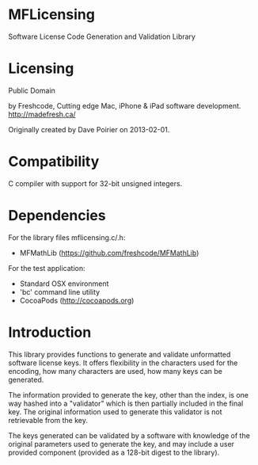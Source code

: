 MFLicensing
===========

Software License Code Generation and Validation Library


Licensing
=========

Public Domain

by Freshcode, Cutting edge Mac, iPhone & iPad software development. http://madefresh.ca/

Originally created by Dave Poirier on 2013-02-01.


Compatibility
=============

C compiler with support for 32-bit unsigned integers.


Dependencies
============

For the library files mflicensing.c/.h:
- MFMathLib (https://github.com/freshcode/MFMathLib)

For the test application:
- Standard OSX environment
- 'bc' command line utility
- CocoaPods (http://cocoapods.org)


Introduction
============

This library provides functions to generate and validate unformatted software license keys.  It offers
flexibility in the characters used for the encoding, how many characters are used, how many keys can
be generated.

The information provided to generate the key, other than the index, is one way hashed into a "validator"
which is then partially included in the final key.  The original information used to generate this validator
is not retrievable from the key.

The keys generated can be validated by a software with knowledge of the original parameters used to generate
the key, and may include a user provided component (provided as a 128-bit digest to the library).


